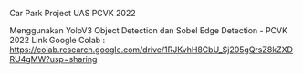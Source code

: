 Car Park Project UAS PCVK 2022

Menggunakan YoloV3 Object Detection dan Sobel Edge Detection - PCVK 2022
Link Google Colab :
https://colab.research.google.com/drive/1RJKvhH8CbU_Sj205gQrsZ8kZXDRU4gMW?usp=sharing
